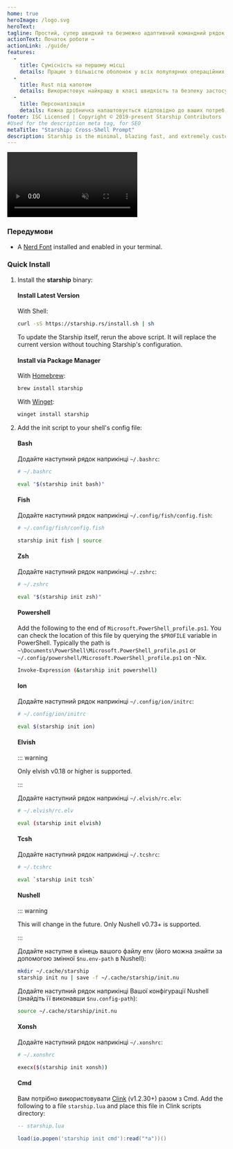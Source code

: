 ```yaml
---
home: true
heroImage: /logo.svg
heroText:
tagline: Простий, супер швидкий та безмежно адаптивний командний рядок для будь-якої оболонки!
actionText: Початок роботи →
actionLink: ./guide/
features:
  - 
    title: Сумісність на першому місці
    details: Працює з більшістю оболонок у всіх популярних операційних системах. Можна використовувати будь-де!
  - 
    title: Rust під капотом
    details: Використовує найкращу в класі швидкість та безпеку застосунків створених за допомогою Rust, що робить ваш командний рядок швидким та надійним.
  - 
    title: Персоналізація
    details: Кожна дрібничка налаштовується відповідно до ваших потреб, щоб зробити командний рядок аскетичним чи багатофункціональним, таким, яким ви б хотіли б його бачити.
footer: ISC Licensed | Copyright © 2019-present Starship Contributors
#Used for the description meta tag, for SEO
metaTitle: "Starship: Cross-Shell Prompt"
description: Starship is the minimal, blazing fast, and extremely customizable prompt for any shell! Shows the information you need, while staying sleek and minimal. Quick installation available for Bash, Fish, ZSH, Ion, Tcsh, Elvish, Nu, Xonsh, Cmd, and PowerShell.
---
```


<div class="center">
  <video class="demo-video" muted autoplay loop playsinline>
    <source src="/demo.webm" type="video/webm">
    <source src="/demo.mp4" type="video/mp4">
  </video>
</div>

### Передумови

- A [Nerd Font](https://www.nerdfonts.com/) installed and enabled in your terminal.

### Quick Install

1. Install the **starship** binary:


   #### Install Latest Version

   With Shell:

   ```sh
   curl -sS https://starship.rs/install.sh | sh
   ```

   To update the Starship itself, rerun the above script. It will replace the current version without touching Starship's configuration.


   #### Install via Package Manager

   With [Homebrew](https://brew.sh/):

   ```sh
   brew install starship
   ```
   With [Winget](https://github.com/microsoft/winget-cli):

   ```powershell
   winget install starship
   ```

1. Add the init script to your shell's config file:


   #### Bash

   Додайте наступний рядок наприкінці `~/.bashrc`:

   ```sh
   # ~/.bashrc

   eval "$(starship init bash)"
   ```


   #### Fish

   Додайте наступний рядок наприкінці `~/.config/fish/config.fish`:

   ```sh
   # ~/.config/fish/config.fish

   starship init fish | source
   ```


   #### Zsh

   Додайте наступний рядок наприкінці `~/.zshrc`:

   ```sh
   # ~/.zshrc

   eval "$(starship init zsh)"
   ```


   #### Powershell

   Add the following to the end of `Microsoft.PowerShell_profile.ps1`. You can check the location of this file by querying the `$PROFILE` variable in PowerShell. Typically the path is `~\Documents\PowerShell\Microsoft.PowerShell_profile.ps1` or `~/.config/powershell/Microsoft.PowerShell_profile.ps1` on -Nix.

   ```sh
   Invoke-Expression (&starship init powershell)
   ```


   #### Ion

   Додайте наступний рядок наприкінці `~/.config/ion/initrc`:

   ```sh
   # ~/.config/ion/initrc

   eval $(starship init ion)
   ```


   #### Elvish

   ::: warning

   Only elvish v0.18 or higher is supported.

   :::

   Додайте наступний рядок наприкінці `~/.elvish/rc.elv`:

   ```sh
   # ~/.elvish/rc.elv

   eval (starship init elvish)
   ```


   #### Tcsh

   Додайте наступний рядок наприкінці `~/.tcshrc`:

   ```sh
   # ~/.tcshrc

   eval `starship init tcsh`
   ```


   #### Nushell

   ::: warning

   This will change in the future. Only Nushell v0.73+ is supported.

   :::

   Додайте наступне в кінець вашого файлу env (його можна знайти за допомогою змінної `$nu.env-path` в Nushell):
   ```sh
   mkdir ~/.cache/starship
   starship init nu | save -f ~/.cache/starship/init.nu
   ```

   Додайте наступний рядок наприкінці Вашої конфігурації Nushell (знайдіть її виконавши `$nu.config-path`):

   ```sh
   source ~/.cache/starship/init.nu
   ```

   #### Xonsh

   Додайте наступний рядок наприкінці `~/.xonshrc`:

   ```sh
   # ~/.xonshrc

   execx($(starship init xonsh))
   ```


   #### Cmd

   Вам потрібно використовувати [Clink](https://chrisant996.github.io/clink/clink.html) (v1.2.30+) разом з Cmd. Add the following to a file `starship.lua` and place this file in Clink scripts directory:

   ```lua
   -- starship.lua

   load(io.popen('starship init cmd'):read("*a"))()
   ```
